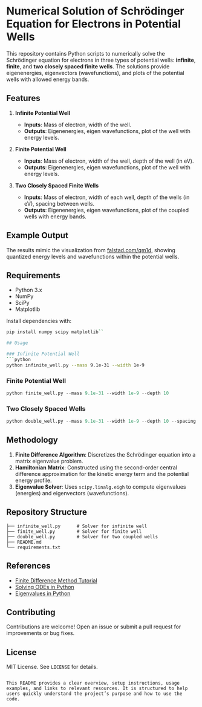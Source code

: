 # Numerical Solution of Schrödinger Equation for Electrons in Potential Wells

This repository contains Python scripts to numerically solve the Schrödinger equation for electrons in three types of potential wells: **infinite**, **finite**, and **two closely spaced finite wells**. The solutions provide eigenenergies, eigenvectors (wavefunctions), and plots of the potential wells with allowed energy bands.

## Features

1. **Infinite Potential Well**  
   - **Inputs**: Mass of electron, width of the well.  
   - **Outputs**: Eigenenergies, eigen wavefunctions, plot of the well with energy levels.  

2. **Finite Potential Well**  
   - **Inputs**: Mass of electron, width of the well, depth of the well (in eV).  
   - **Outputs**: Eigenenergies, eigen wavefunctions, plot of the well with energy levels.  

3. **Two Closely Spaced Finite Wells**  
   - **Inputs**: Mass of electron, width of each well, depth of the wells (in eV), spacing between wells.  
   - **Outputs**: Eigenenergies, eigen wavefunctions, plot of the coupled wells with energy bands.  

## Example Output
The results mimic the visualization from [falstad.com/qm1d](https://www.falstad.com/qm1d/), showing quantized energy levels and wavefunctions within the potential wells.

## Requirements
- Python 3.x
- NumPy
- SciPy
- Matplotlib

Install dependencies with:  
```bash
pip install numpy scipy matplotlib``

## Usage

### Infinite Potential Well
```python
python infinite_well.py --mass 9.1e-31 --width 1e-9
```

### Finite Potential Well
```python
python finite_well.py --mass 9.1e-31 --width 1e-9 --depth 10
```

### Two Closely Spaced Wells
```python
python double_well.py --mass 9.1e-31 --width 1e-9 --depth 10 --spacing 2e-10
```

## Methodology
1. **Finite Difference Algorithm**: Discretizes the Schrödinger equation into a matrix eigenvalue problem.  
2. **Hamiltonian Matrix**: Constructed using the second-order central difference approximation for the kinetic energy term and the potential energy profile.  
3. **Eigenvalue Solver**: Uses `scipy.linalg.eigh` to compute eigenvalues (energies) and eigenvectors (wavefunctions).  

## Repository Structure
```
├── infinite_well.py      # Solver for infinite well
├── finite_well.py        # Solver for finite well
├── double_well.py        # Solver for two coupled wells
├── README.md
└── requirements.txt
```

## References
- [Finite Difference Method Tutorial](https://www.youtube.com/watch?v=9fGaTU1-f-0)
- [Solving ODEs in Python](https://www.youtube.com/watch?v=gFXvfrAKuSo)
- [Eigenvalues in Python](https://www.youtube.com/watch?v=UDQehOF1IP0)

## Contributing
Contributions are welcome! Open an issue or submit a pull request for improvements or bug fixes.

## License
MIT License. See `LICENSE` for details.
``` 

This README provides a clear overview, setup instructions, usage examples, and links to relevant resources. It is structured to help users quickly understand the project’s purpose and how to use the code.
